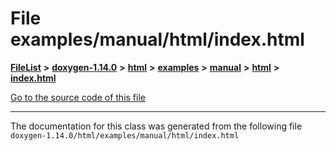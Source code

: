 

# File examples/manual/html/index.html



[**FileList**](files.md) **>** [**doxygen-1.14.0**](dir_9d5bad020669189c90cda983471be5d0.md) **>** [**html**](dir_05d1fd8a7cdd04f638f8b23196de02e2.md) **>** [**examples**](dir_aa52e73a32d193037813a53dcfe817b6.md) **>** [**manual**](dir_cffcf8ecdc9e4351f3d375d77f7d7b79.md) **>** [**html**](dir_c841af69762a58cc9952eb769df9ebbd.md) **>** [**index.html**](examples_2manual_2html_2index_8html.md)

[Go to the source code of this file](examples_2manual_2html_2index_8html_source.md)





































































------------------------------
The documentation for this class was generated from the following file `doxygen-1.14.0/html/examples/manual/html/index.html`

